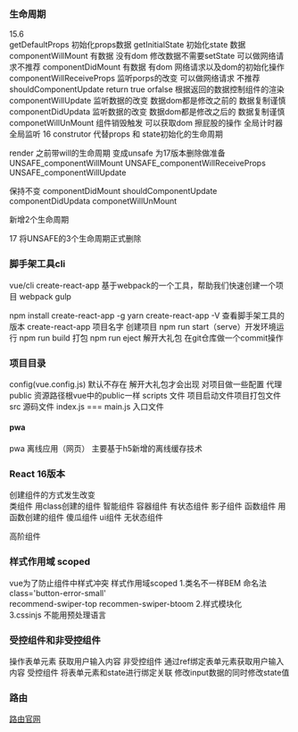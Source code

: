 ### 生命周期
15.6  
getDefaultProps 初始化props数据
getInitialState 初始化state 数据
componentWillMount  有数据 没有dom 修改数据不需要setState 可以做网络请求不推荐
componentDidMount 有数据 有dom 网络请求以及dom的初始化操作
componentWillReceiveProps 监听porps的改变  可以做网络请求 不推荐
shouldComponentUpdate  return true orfalse 根据返回的数据控制组件的渲染
componentWillUpdate 监听数据的改变 数据dom都是修改之前的  数据复制谨慎
componentDidUpdata 监听数据的改变 数据dom都是修改之后的  数据复制谨慎
componetWillUnMount 组件销毁触发 可以获取dom  擦屁股的操作  全局计时器 全局监听
16 
construtor 代替props 和 state初始化的生命周期

render 之前带will的生命周期 变成unsafe  为17版本删除做准备
UNSAFE_componentWillMount
UNSAFE_componentWillReceiveProps
UNSAFE_componentWillUpdate

保持不变
componentDidMount
shouldComponentUpdate
componentDidUpdata
componetWillUnMount

新增2个生命周期

17
将UNSAFE的3个生命周期正式删除

### 脚手架工具cli 
vue/cli create-react-app  基于webpack的一个工具，帮助我们快速创建一个项目
webpack gulp

npm install create-react-app -g       yarn
create-react-app -V  查看脚手架工具的版本
create-react-app 项目名字 创建项目
npm run start（serve）开发环境运行
npm run build 打包
npm run eject 解开大礼包
在git仓库做一个commit操作

### 项目目录
config(vue.config.js) 默认不存在 解开大礼包才会出现
对项目做一些配置  代理 
public 资源路径根vue中的public一样
scripts 文件 项目启动文件项目打包文件
src  源码文件
index.js === main.js 入口文件


#### pwa 
pwa 离线应用（网页） 主要基于h5新增的离线缓存技术


### React 16版本
创建组件的方式发生改变  
类组件   用class创建的组件 智能组件 容器组件  有状态组件 影子组件
函数组件  用函数创建的组件  傻瓜组件 ui组件   无状态组件

高阶组件


### 样式作用域 scoped 
vue为了防止组件中样式冲突 样式作用域scoped 
1.类名不一样BEM 命名法  class='button-error-small'  
recommend-swiper-top recommen-swiper-btoom
2.样式模块化   
3.cssinjs  不能用预处理语言

### 受控组件和非受控组件
操作表单元素 获取用户输入内容
非受控组件 通过ref绑定表单元素获取用户输入内容
受控组件  将表单元素和state进行绑定关联 修改input数据的同时修改state值

### 路由
[路由官网](https://reacttraining.com/react-router/web/guides/quick-start)